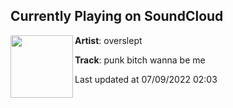 ## Currently Playing on SoundCloud

[<img align="left" width="100" src="https://i1.sndcdn.com/artworks-A2ltdxCP7zBNM5no-dxP7fQ-t500x500.jpg">](https://soundcloud.com/oversleptbeats/punk-bitch-wanna-be-me)

**Artist**: overslept 

**Track**: punk bitch wanna be me

Last updated at 07/09/2022 02:03
